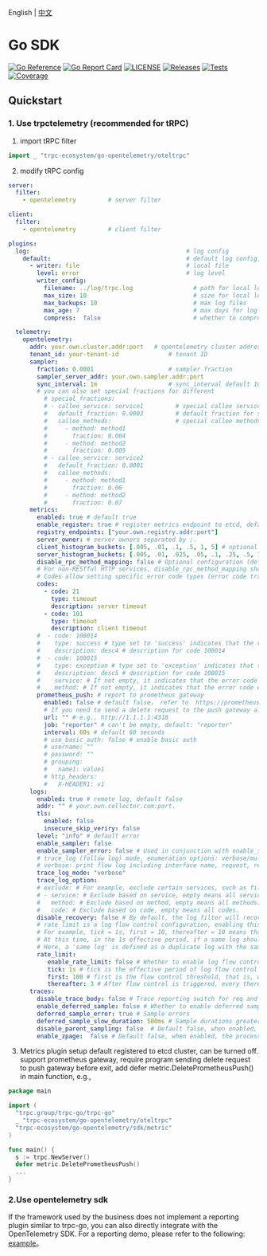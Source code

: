English | [中文](README.zh_CN.md)

#  Go SDK

[![Go Reference](https://pkg.go.dev/badge/github.com/trpc-ecosystem/go-opentelemetry.svg)](https://pkg.go.dev/github.com/trpc-ecosystem/go-opentelemetry)
[![Go Report Card](https://goreportcard.com/badge/trpc.group/trpc-go/trpc-ecosystem/go-opentelemetry)](https://goreportcard.com/report/trpc.group/trpc-go/trpc-ecosystem/go-opentelemetry)
[![LICENSE](https://img.shields.io/badge/license-Apache--2.0-green.svg)](https://github.com/trpc-ecosystem/go-opentelemetry/blob/main/LICENSE)
[![Releases](https://img.shields.io/github/release/trpc-ecosystem/go-opentelemetry.svg?style=flat-square)](https://github.com/trpc-ecosystem/go-opentelemetry/releases)
[![Tests](https://github.com/trpc-ecosystem/go-opentelemetry/actions/workflows/prc.yml/badge.svg)](https://github.com/trpc-ecosystem/go-opentelemetry/actions/workflows/prc.yml)
[![Coverage](https://codecov.io/gh/trpc-ecosystem/go-opentelemetry/branch/main/graph/badge.svg)](https://app.codecov.io/gh/trpc-ecosystem/go-opentelemetry/tree/main)

## Quickstart

### 1. Use trpctelemetry (recommended for tRPC)

1. import tRPC filter

```go
import _ "trpc-ecosystem/go-opentelemetry/oteltrpc"
```

2. modify tRPC config

```yaml
server:
  filter:
    - opentelemetry         # server filter

client:
  filter:
    - opentelemetry         # client filter

plugins:
  log:                                            # log config
    default:                                      # default log config, support multiple log configs
      - writer: file                              # local file
        level: error                              # log level
        writer_config:
          filename: ../log/trpc.log                 # path for local log file
          max_size: 10                              # size for local log file: MB
          max_backups: 10                           # max log files
          max_age: 7                                # max days for log files 
          compress:  false                          # whether to compress log files

  telemetry:
    opentelemetry:
      addr: your.own.cluster.addr:port   # opentelemetry cluster address
      tenant_id: your-tenant-id              # tenant ID
      sampler:
        fraction: 0.0001                     # sampler fraction 
        sampler_server_addr: your.own.sampler.addr:port
        sync_interval: 1m                    # sync_interval default 10s
        # you can also set special fractions for different
          # special_fractions:
          # - callee_service: service1         # special callee service
          #   default_fraction: 0.0003         # default fraction for service1
          #   callee_methods:                  # special callee methods 
          #     - method: method1
          #       fraction: 0.004
          #     - method: method2
          #       fraction: 0.005
          # - callee_service: service2
          #   default_fraction: 0.0001
          #   callee_methods:
          #     - method: method1
          #       fraction: 0.06
          #     - method: method2
          #       fraction: 0.07
      metrics:
        enabled: true # default true
        enable_register: true # register metrics endpoint to etcd, default true
        registry_endpoints: ["your.own.registry.addr:port"]
        server_owner: # server owners separated by ;.
        client_histogram_buckets: [.005, .01, .1, .5, 1, 5] # optional config for client histogram buckets(Requires incrementing values, with a maximum length of 10 elements, and the data type should be float64.）
        server_histogram_buckets: [.005, .01, .025, .05, .1, .25, .5, 1, 5] # optional config for server histogram buckets(Requires incrementing values, with a maximum length of 10 elements, and the data type should be float64.）
        disable_rpc_method_mapping: false # Optional configuration (default false). When set to true, the original interface name will be reported as-is when reporting metrics.
        # For non-RESTful HTTP services, disable_rpc_method_mapping should be set to true, while for RESTful services, it should be set to false, and metric.RegisterMethodMapping should be used to register the path and pattern mapping relationship to avoid high cardinality issues.
        # Codes allow setting specific error code types (error code translation) for calculating error rate/timeout rate/success rate and displaying error code descriptions on dashboards. 
        codes:
          - code: 21
            type: timeout
            description: server timeout
          - code: 101
            type: timeout
            description: client timeout
        #  - code: 100014
        #    type: success # type set to 'success' indicates that the return code 100014 (regardless of whether it's a caller or callee) will be counted as successful. It does not differentiate between caller and callee. If you are concerned about error code conflicts, you can set 'service' and 'method' to restrict the effective service and method.
        #    description: desc4 # description for code 100014
        #  - code: 100015
        #    type: exception # type set to 'exception' indicates that the return code 100015 is an exceptional error code. You can set more detailed description information in the 'description' field.
        #    description: desc5 # description for code 100015
        #    service: # If not empty, it indicates that the error code exception only matches a specific service (regardless of whether it's a caller or callee). If empty, it applies to all services.
        #    method: # If not empty, it indicates that the error code exception only matches a specific method (regardless of whether it's a caller or callee). If empty, it applies to all methods.
        prometheus_push: # report to prometheus gateway
          enabled: false # default false， refer to  https://prometheus.io/docs/practices/pushing/#should-i-be-using-the-pushgateway
          # If you need to send a delete request to the push gateway after the program exits, add 'defer metric.DeletePrometheusPush()' after 'trpc.NewServer()' in the main() function. For more details, see https://trpc-ecosystem/go-opentelemetry#4-metrcs-plugin-configuration.
          url: "" # e.g., http://1.1.1.1:4318
          job: "reporter" # can't be empty, default: "reporter"
          interval: 60s # default 60 seconds
          # use_basic_auth: false # enable basic auth
          # username: ""
          # password: ""
          # grouping:
          #   name1: value1
          # http_headers:
          #   X-HEADER1: v1
      logs:
        enabled: true # remote log, default false 
        addr: "" # your.own.collector.com:port，
        tls:
          enabled: false
          insecure_skip_veriry: false
        level: "info" # default error
        enable_sampler: false
        enable_sampler_error: false # Used in conjunction with enable_sampler, for unsampled requests, if the log level is higher than error, reporting will also be triggered.
        # trace_log (follow log) mode, enumeration options: verbose/multiline/disable 
        # verbose: print flow log including interface name, request, response, and duration at DEBUG level. multiline: beautify print in multiple lines. disable: do not print, default is not printed.
        trace_log_mode: "verbose"
        trace_log_option:
        # exclude: # For example, exclude certain services, such as file upload and download services that do not focus on the packet body. 
        # - service: # Exclude based on service, empty means all services. 
        #   method: # Exclude based on method, empty means all methods.
        #   code: # Exclude based on code, empty means all codes.
        disable_recovery: false # By default, the log filter will recover from panics, print logs, and report metrics.
        # rate_limit is a log flow control configuration, enabling this configuration can reduce the printing of duplicate logs
        # For example, tick = 1s, first = 10, thereafter = 10 means that if the same log is printed more than 10 times within 1 second, then the same log will be printed again every 10 logs
        # At this time, in the 1s effective period, if a same log should be printed 100 times, the actual number of uploaded logs is 19
        # Here, a 'same log' is defined as a duplicate log with the same content and level. Note that this does not include the fields of the log. If the fields are different but the content and level are the same, they are also considered as the 'same log'.
        rate_limit:
           enable_rate_limit: false # Whether to enable log flow control configuration. If enabled, please configure tick, first, and thereafter according to business requirements.
           tick: 1s # tick is the effective period of log flow control (that is, starting from the printing of a log, regardless of whether flow control is triggered or not, the counter for the same log will be reset to zero and counting will restart after the tick time)
           first: 100 # first is the flow control threshold, that is, when the same log reaches the first number of occurrences, flow control is triggered
           thereafter: 3 # After flow control is triggered, every thereafter occurrences of the same log will output one log
      traces:
        disable_trace_body: false # Trace reporting switch for req and rsp, true: disable reporting to improve performance, false: report, report by default
        enable_deferred_sample: false # Whether to enable deferred sampling after the span ends, additionally reporting errors/high latency. Default: disable
        deferred_sample_error: true # Sample errors
        deferred_sample_slow_duration: 500ms # Sample durations greater than the specified value
        disable_parent_sampling: false  # Default false, when enabled, the upstream sampling result will not be used
        enable_zpage:  false # Default false, when enabled, the processor exports span locally and can be viewed at /debug/tracez
```

3. Metrics plugin setup
default registered to etcd cluster, can be turned off.
support prometheus gateway, require program sending delete request to push gateway before exit, add defer metric.DeletePrometheusPush() in main function, e.g.,
```go
package main

import (
  "trpc.group/trpc-go/trpc-go"
  _ "trpc-ecosystem/go-opentelemetry/oteltrpc"
  "trpc-ecosystem/go-opentelemetry/sdk/metric"
)

func main() {
  s := trpc.NewServer()
  defer metric.DeletePrometheusPush()
  ...
}
```


### 2.Use opentelemetry sdk

If the framework used by the business does not implement a reporting plugin similar to trpc-go, you can also directly integrate with the OpenTelemetry SDK. For a reporting demo, please refer to the following: [example](./example)。
